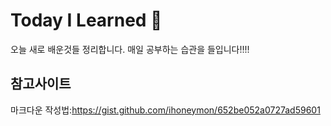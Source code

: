 # Today I Learned 🙈
오늘 새로 배운것들 정리합니다. 
매일 공부하는 습관을 들입니다!!!!


## 참고사이트
마크다운 작성법:<https://gist.github.com/ihoneymon/652be052a0727ad59601> 
